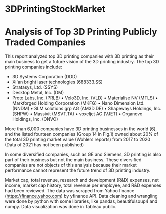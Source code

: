 # 3DPrintingStockMarket
# Analysis of Top 3D Printing Publicly Traded Companies

This report analyzed top 3D printing companies with 3D printing as their main business to get a future vision of the 3D printing industry. The top 3D printing companies include:

- 3D Systems Corporation (DDD)
- Xi'an bright laser technologies (688333.SS)
-	Stratasys, Ltd. (SSYS)
-	Desktop Metal, Inc. (DM)
-	Proto Labs, Inc. (PRLB)
•	Velo3D, Inc. (VLD)
•	Materialise NV (MTLS)
•	Markforged Holding Corporation (MKFG)
•	Nano Dimension Ltd. (NNDM)
•	SLM solutions grp AG (AM3D.DE)
•	Shapeways Holdings, Inc. (SHPW)
•	Massivit	(MSVT.TA)
•	voxeljet AG (VJET)
•	Organovo Holdings, Inc.	(ONVO)

More than 6,000 companies have 3D printing businesses in the world [6], and the listed fourteen companies (Group 14 in Fig.1) owned about 20% of the total 3D printing market value (Wohlers reports) from 2017 to 2020 (Data of 2021 has not been published)

In some diversified companies, such as GE and Siemens, 3D printing is also part of their business but not the main business. These diversified companies are not objects of this analysis because their market performance cannot represent the future trend of 3D printing industry.

Market cap, total revenue, research and development (R&D) expenses, net income, market cap history, total revenue per employee, and R&D expenses had been reviewed. The data was scraped from Yahoo finance (https://finance.yahoo.com) by yfinance API. Data cleaning and wrangling were done by python with some libraries, like pandas, beautifulsoup4 and numpy. Data visualization was done in Tableau public.
